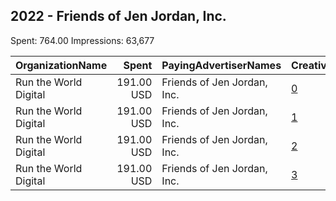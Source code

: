 ## 2022 - Friends of Jen Jordan, Inc. 
Spent: 764.00
Impressions: 63,677

|OrganizationName|Spent|PayingAdvertiserNames|CreativeUrls|Impressions|Genders|AgeBrackets|CountryCodes|BillingAddresses|CandidateBallotInformation|
|:---|---:|:---|:---|---:|:---|:---|:---|:---|:---|
|Run the World Digital|191.00 USD|Friends of Jen Jordan, Inc.|[0](https://www.snap.com/political-ads/asset/b4df6a31021e1ee4e60deb00c508cb0372711f2570383aad1f927a0d44340a0e?mediaType=mp4)|15,992||18+|united states|"1324 Spaight St,Madison,53703,US"|Jen Jordan|
|Run the World Digital|191.00 USD|Friends of Jen Jordan, Inc.|[1](https://www.snap.com/political-ads/asset/b4df6a31021e1ee4e60deb00c508cb0372711f2570383aad1f927a0d44340a0e?mediaType=mp4)|15,957||18+|united states|"1324 Spaight St,Madison,53703,US"|Jen Jordan|
|Run the World Digital|191.00 USD|Friends of Jen Jordan, Inc.|[2](https://www.snap.com/political-ads/asset/ee487ac4f54a0ade43480129113f4de805cb67d6765fad55bb01ab434895ed8e?mediaType=mp4)|15,864||18+|united states|"1324 Spaight St,Madison,53703,US"|Jen Jordan|
|Run the World Digital|191.00 USD|Friends of Jen Jordan, Inc.|[3](https://www.snap.com/political-ads/asset/ee487ac4f54a0ade43480129113f4de805cb67d6765fad55bb01ab434895ed8e?mediaType=mp4)|15,864||18+|united states|"1324 Spaight St,Madison,53703,US"|Jen Jordan|

